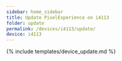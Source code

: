```yaml
---
sidebar: home_sidebar
title: Update PixelExperience on i4113
folder: update
permalink: /devices/i4113/update/
device: i4113
---
```

{% include templates/device_update.md %}
